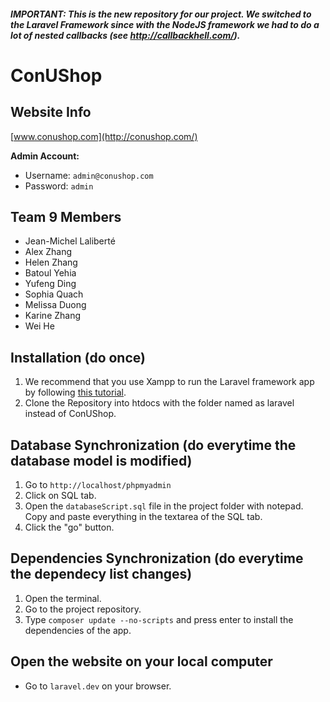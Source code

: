 ##### IMPORTANT: This is the new repository for our project. We switched to the Laravel Framework since with the NodeJS framework we had to do a lot of nested callbacks (see http://callbackhell.com/).

# ConUShop

## Website Info

[www.conushop.com](http://conushop.com/)

**Admin Account:**

- Username: ```admin@conushop.com```
- Password: ```admin```

## Team 9 Members
- Jean-Michel Laliberté
- Alex Zhang
- Helen Zhang
- Batoul Yehia
- Yufeng Ding
- Sophia Quach
- Melissa Duong
- Karine Zhang
- Wei He

## Installation (do once)
1) We recommend that you use Xampp to run the Laravel framework app by following [this tutorial](https://www.codementor.io/magarrent/how-to-install-laravel-5-xampp-windows-du107u9ji).
2) Clone the Repository into htdocs with the folder named as laravel instead of ConUShop.

## Database Synchronization (do everytime the database model is modified)
1) Go to ```http://localhost/phpmyadmin```
2) Click on SQL tab.
3) Open the ```databaseScript.sql``` file in the project folder with notepad. Copy and paste everything in the textarea of the SQL tab.
4) Click the "go" button.

## Dependencies Synchronization (do everytime the dependecy list changes)
1) Open the terminal.
2) Go to the project repository.
3) Type ```composer update --no-scripts``` and press enter to install the dependencies of the app.

## Open the website on your local computer
- Go to ```laravel.dev``` on your browser.
